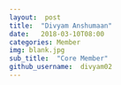 ```yaml
---
layout:  post
title:  "Divyam Anshumaan"
date:   2018-03-10T08:00
categories: Member
img: blank.jpg
sub_title:  "Core Member"
github_username:  divyam02
---
```

